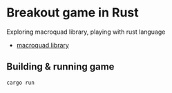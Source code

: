 # Breakout game in Rust

Exploring macroquad library, playing with rust language

* [macroquad library](https://github.com/not-fl3/macroquad)

## Building & running game

`cargo run`